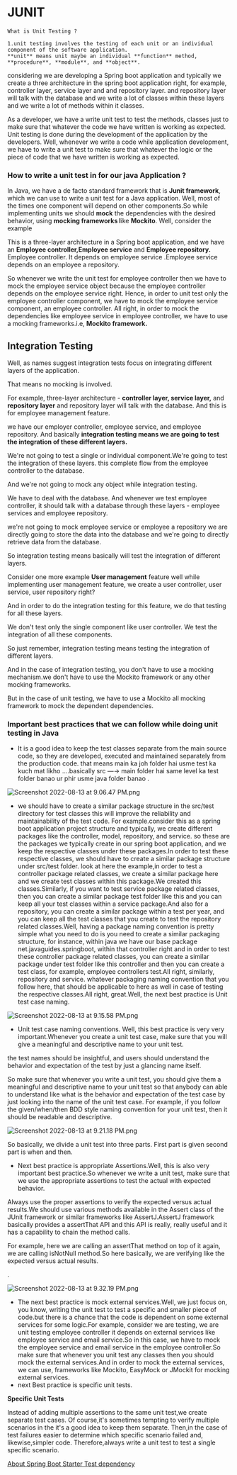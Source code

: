 # JUNIT

```
What is Unit Testing ?

1.unit testing involves the testing of each unit or an individual component of the software application.
**unit** means unit maybe an individual **function** method, **procedure**, **module**, and **object**.
```

considering we are developing a Spring boot application and typically we create a three architecture in the spring boot application right, for example, controller layer, service layer and and repository layer. and repository layer will talk with the database and we write a lot of classes within these layers and we write a lot of methods within it classes.

As a developer, we have a write unit test to test the methods, classes just to make sure that whatever the code we have written is working as expected. Unit testing is done during the development of the application by the developers. Well, whenever we write a code while application development, we have to write a unit test to make sure that whatever the logic or the piece of code that we have written is working as expected.

### How to write a unit test in for our java Application ?

In Java, we have a de facto standard framework that is **Junit framework**, which we can use to write a unit test for a Java application. Well, most of the times one component will depend on other components.So while implementing units we should **mock** the dependencies with the desired behavior, using **mocking frameworks l**ike **Mockito**. Well, consider the example

This is a three-layer architecture in a Spring boot application, and we have an **Employee controller,Employee service** and **Employee repository.** Employee controller. It depends on employee service .Employee service depends on an employee a repository.

So whenever we write the unit test for employee controller then we have to mock the employee service object because the employee controller depends on the employee service right. Hence, in order to unit test only the employee controller component, we have to mock the employee service component, an employee controller. All right, in order to mock the dependencies like employee service in employee controller, we have to use a mocking frameworks.i.e, **Mockito framework.**

## Integration Testing

Well, as names suggest integration tests focus on integrating different layers of the application.

That means no mocking is involved.

For example,  three-layer architecture - **controller layer, service layer,** and **repository layer** and repository layer will talk with the database. And this is for employee management feature.

we have our employer controller, employee service, and employee repository. And basically **integration testing means we are going to test the integration of these different layers.**

We're not going to test a single or individual component.We're going to test the integration of these layers. this complete flow from the employee controller to the database.

And we're not going to mock any object while integration testing.

We have to deal with the database. And whenever we test employee controller, it should talk with a database through these layers - employee services and employee repository.

we're not going to mock employee service or employee a repository we are directly going to store the data into the database and we're going to directly retrieve data from the database.

So integration testing means basically will test the integration of different layers.

Consider one more example **User management** feature well while implementing user management feature, we create a user controller, user service, user repository right?

And in order to do the integration testing for this feature, we do that testing for all these layers.

We don't test only the single component like user controller. We test the integration of all these components.

So just remember, integration testing means testing the integration of different layers.

And in the case of integration testing, you don't have to use a mocking mechanism.we don't have to use the Mockito framework or any other mocking frameworks.

But in the case of unit testing, we have to use a Mockito all mocking framework to mock the dependent dependencies.

### Important best practices that we can follow while doing unit testing in Java

- It is a good idea to keep the test classes separate from the main source code, so they are developed, executed and maintained separately from the production code. that means main ka joh folder hai usme test ka kuch mat likho ….basically src —→ main folder hai same level ka test folder banao ur phir usme java folder banao .

![Screenshot 2022-08-13 at 9.06.47 PM.png](JUNIT%2011e0ecd5ef544f679dcf603db12dae19/Screenshot_2022-08-13_at_9.06.47_PM.png)

- we should have to create a similar package structure in the src/test directory for test classes this will improve the reliability and maintainability of the test code. For example.consider this as a spring boot application project structure and typically, we create different packages like the controller, model, repository, and service. so these are the packages we typically create in our spring boot application, and we keep the respective classes under these packages.In order to test these respective classes, we should have to create a similar package structure under src/test folder. look at here the example,in order to test a controller package related classes, we create a similar package here and we create test classes within this package.We created this classes.Similarly, if you want to test service package related classes, then you can create a similar package test folder like this and you can keep all your test classes within a service package.And also for a repository, you can create a similar package within a test per year, and you can keep all the test classes that you create to test the repository related classes.Well, having a package naming convention is pretty simple what you need to do is you need to create a similar packaging structure, for instance, within java we have our base package net.javaguides.springboot, within that controller right and in order to test these controller package related classes, you can create a similar package under test folder like this controller and then you can create a test class, for example, employee controllers test.All right, similarly, repository and service. whatever packaging naming convention that you follow here, that should be applicable to here as well in case of testing the respective classes.All right, great.Well, the next best practice is Unit test case naming.

![Screenshot 2022-08-13 at 9.15.58 PM.png](JUNIT%2011e0ecd5ef544f679dcf603db12dae19/Screenshot_2022-08-13_at_9.15.58_PM.png)

- Unit test case naming conventions. Well, this best practice is very very important.Whenever you create a unit test case, make sure that you will give a meaningful and descriptive name to your unit test.

the test names should be insightful, and users should understand the behavior and expectation of the test by just a glancing name itself.

So make sure that whenever you write a unit test, you should give them a meaningful and descriptive name to your unit test so that anybody can able to understand like what is the behavior and expectation of the test case by just looking into the name of the unit test case.  For example, if you follow the given/when/then BDD style naming convention for your unit test, then it should be readable and descriptive.

![Screenshot 2022-08-13 at 9.21.18 PM.png](JUNIT%2011e0ecd5ef544f679dcf603db12dae19/Screenshot_2022-08-13_at_9.21.18_PM.png)

So basically, we divide a unit test into three parts. First part is given second part is when and then.

- Next best practice is appropriate Assertions.Well, this is also very important best practice.So whenever we write a unit test, make sure that we use the appropriate assertions to test the actual with expected behavior.

 Always use the proper assertions to verify the expected versus actual results.We should use            various methods available in the Assert class of the JUnit framework or similar frameworks like AssertJ.AssertJ framework basically provides a assertThat API and this API is really, really useful and it has a capability to chain the method calls.

For example, here we are calling an assertThat method on top of it again, we are calling isNotNull method.So here basically, we are verifying like the expected versus actual results.

.

![Screenshot 2022-08-13 at 9.32.19 PM.png](JUNIT%2011e0ecd5ef544f679dcf603db12dae19/Screenshot_2022-08-13_at_9.32.19_PM.png)

- The next best practice is mock external services.Well, we just focus on, you know, writing the unit test to test a specific and smaller piece of code.but there is a chance that the code is dependent on some external services for some logic.For example, consider we are testing, we are unit testing employee controller it depends on external services like employee service and email service.So in this case, we have to mock the employee service and email service in the employee controller.So make sure that whenever you unit test any classes then you should mock the external services.And in order to mock the external services, we can use, frameworks like Mockito, EasyMock or JMockit for mocking external services.
- next Best practice is specific unit tests.

**Specific Unit Tests**

 Instead of adding multiple assertions to the same unit test,we create separate test cases. Of course,it's sometimes tempting to verify multiple scenarios in the it's a good idea to keep them separate. Then,in the case of test failures easier to determine which specific scenario failed and, likewise,simpler code. Therefore,always write a unit test to test a single specific scenario.

[About Spring Boot Starter Test dependency](JUNIT%2011e0ecd5ef544f679dcf603db12dae19/About%20Spring%20Boot%20Starter%20Test%20dependency%20af536b2ff1f9496eb89ab4867b5ddd05.md)